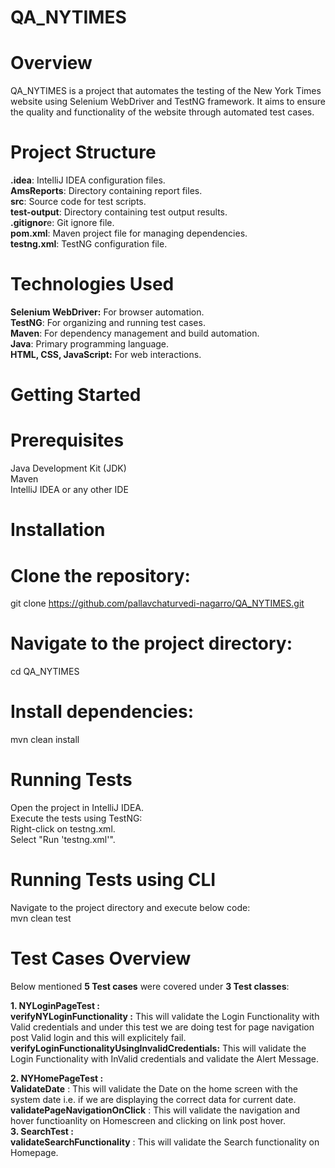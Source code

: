 # QA_NYTIMES
# Overview
QA_NYTIMES is a project that automates the testing of the New York Times website using Selenium WebDriver and TestNG framework. It aims to ensure the quality and functionality of the website through automated test cases.

# Project Structure
**.idea**: IntelliJ IDEA configuration files.                                                                        
**AmsReports**: Directory containing report files.                                                
**src**: Source code for test scripts.                                                        
**test-output**: Directory containing test output results.                                                        
**.gitignor**e: Git ignore file.                                                        
**pom.xml**: Maven project file for managing dependencies.                                                        
**testng.xml**: TestNG configuration file.                                                                

# Technologies Used
**Selenium WebDriver:** For browser automation.                                                                        
**TestNG**: For organizing and running test cases.                                                                        
**Maven**: For dependency management and build automation.                                                                        
**Java**: Primary programming language.                                                                        
**HTML, CSS, JavaScript:** For web interactions.                                                                        

# Getting Started
# Prerequisites
Java Development Kit (JDK)                                                                                                
Maven                                                                                                
IntelliJ IDEA or any other IDE                                                                                                

# Installation
# Clone the repository:
git clone https://github.com/pallavchaturvedi-nagarro/QA_NYTIMES.git
# Navigate to the project directory:
cd QA_NYTIMES
# Install dependencies:
mvn clean install

# Running Tests
Open the project in IntelliJ IDEA.                                                                
Execute the tests using TestNG:                                                                                
Right-click on testng.xml.                                                                        
Select "Run 'testng.xml'".                                                                                

# Running Tests using CLI                                                                                                        
Navigate to the project directory and execute below code:                                                                                 
mvn clean test


# Test Cases Overview
Below mentioned **5 Test cases** were covered under **3 Test classes**:

**1. NYLoginPageTest :**                                                                                
**verifyNYLoginFunctionality :** This will validate the Login Functionality with Valid credentials and under this test we are doing test for page navigation post Valid login and this will explicitely fail.                                                        
**verifyLoginFunctionalityUsingInvalidCredentials:** This will validate the Login Functionality with InValid credentials and validate the Alert Message.
                                                                                                
**2. NYHomePageTest :**                                                                                          
**ValidateDate** : This will validate the Date on the home screen with the system date i.e. if we are displaying the correct data for current date.                                                                                      
**validatePageNavigationOnClick** : This will validate the navigation and hover functioanlity on Homescreen and clicking on link post hover.                                                                                                                                           
**3. SearchTest :**                                                
**validateSearchFunctionality** : This will validate the Search functionality on Homepage.


        
            
